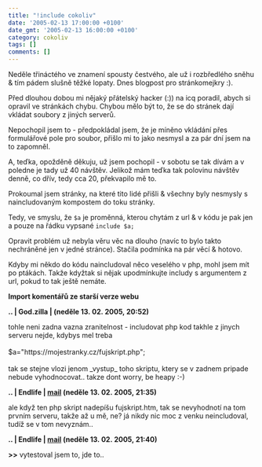 ```yaml
---
title: "!include cokoliv"
date: '2005-02-13 17:00:00 +0100'
date_gmt: '2005-02-13 16:00:00 +0100'
category: cokoliv
tags: []
comments: []
---
```

<p>Neděle třináctého ve znamení spousty čestvého, ale už i rozbředlého sněhu
&amp; tím pádem slušně těžké lopaty. Dnes blogpost pro stránkomejkry :).</p>
<p>Před dlouhou dobou mi nějaký přátelský hacker (:)) na icq poradil, abych si opravil
ve stránkách chybu. Chybou mělo být to, že se do stránek dají vkládat soubory
z jiných serverů.</p>
<p>Nepochopil jsem to - předpokládal jsem, že je míněno vkládání přes formulářové
pole pro soubor, přišlo mi to jako nesmysl a za pár dní jsem na to zapomněl.</p>
<p>A, teďka, opožděně děkuju, už jsem pochopil - v sobotu se tak dívám a v poledne
je tady už 40 návštěv. Jelikož mám teďka tak polovinu návštěv denně, co dřív,
tedy cca 20, překvapilo mě to.</p>
<p>Prokoumal jsem stránky, na které tito lidé přišli &amp; všechny byly nesmysly
s naincludovaným kompostem do toku stránky.</p>
<p class="odsazeny">Tedy, ve smyslu, že <code>$a</code> je proměnná, kterou chytám z url &amp; v kódu je
pak jen a pouze na řádku vypsané <code>include $a;</code></p>
<p>Opravit problém už nebyla věru věc
na dlouho (navíc to bylo takto nechráněné jen v jedné stránce).
Stačila podmínka na pár věcí &amp; hotovo.</p>
<p>Kdyby mi někdo do kódu naincludoval něco veselého v php, mohl jsem mít
po ptákách. Takže kdyžtak si nějak upodmínkujte includy s argumentem z url,
pokud to tak ještě nemáte.</p>
<div class="import-komentaru">
<p><strong>Import komentářů ze starší verze webu</strong></p>
<div class="comment">
<p style="font-weight:bold"><span class="compredmet">..</span> | <span class="comname">God.zilla</span> | (neděle&nbsp;13.&nbsp;02.&nbsp;2005,&nbsp;20:52)</p>
<p>tohle neni zadna vazna zranitelnost - includovat php kod takhle z jinych serveru nejde, kdybys mel treba  <br>  <br> $a=&quot;https://mojestranky.cz/fujskript.php&quot;; <br>  <br> tak se stejne vlozi jenom _vystup_ toho skriptu, ktery se v zadnem pripade nebude vyhodnocovat.. takze dont worry, be heapy :-) </p>
</div>
<div class="comment">
<p style="font-weight:bold"><span class="compredmet">..</span> | <span class="comname">Endlife</span> |  <a href="mailto:jan.martinek@post.cz">mail</a> (neděle&nbsp;13.&nbsp;02.&nbsp;2005,&nbsp;21:35)</p>
<p>ale když ten php skript nadepíšu fujskript.htm, tak se nevyhodnotí na tom prvním serveru, takže až u mě, ne? já nikdy nic moc z venku neincludoval, tudíž se v tom nevyznám.. </p>
</div>
<div class="comment">
<p style="font-weight:bold"><span class="compredmet">..</span> | <span class="comname">Endlife</span> |  <a href="mailto:jan.martinek@post.cz">mail</a> (neděle&nbsp;13.&nbsp;02.&nbsp;2005,&nbsp;21:40)</p>
<p><strong>&gt;&gt;</strong> vytestoval jsem to, jde to.. </p>
</div>
</div>
